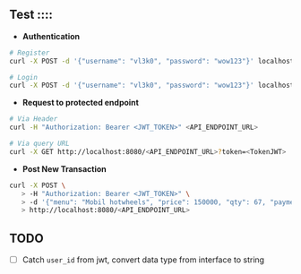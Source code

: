 ## Test ::::

- **Authentication**
```sh
# Register
curl -X POST -d '{"username": "vl3k0", "password": "wow123"}' localhost:8080/api/register

# Login
curl -X POST -d '{"username": "vl3k0", "password": "wow123"}' localhost:8080/api/login
```
- **Request to protected endpoint**
```sh
# Via Header
curl -H "Authorization: Bearer <JWT_TOKEN>" <API_ENDPOINT_URL>

# Via query URL
curl -X GET http://localhost:8080/<API_ENDPOINT_URL>?token=<TokenJWT>
```

- **Post New Transaction**
```sh
curl -X POST \
   > -H "Authorization: Bearer <JWT_TOKEN>" \
   > -d '{"menu": "Mobil hotwheels", "price": 150000, "qty": 67, "payment": "BANK Jago", "total": 4}' \
   > http://localhost:8080/<API_ENDPOINT_URL>
```

## TODO

- [ ] Catch `user_id` from jwt, convert data type from interface to string